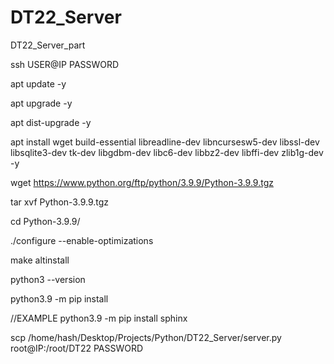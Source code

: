 # DT22_Server
DT22_Server_part

ssh USER@IP
PASSWORD

apt update -y

apt upgrade -y

apt dist-upgrade -y

apt install wget build-essential libreadline-dev libncursesw5-dev libssl-dev libsqlite3-dev tk-dev libgdbm-dev libc6-dev libbz2-dev libffi-dev zlib1g-dev -y

wget https://www.python.org/ftp/python/3.9.9/Python-3.9.9.tgz

tar xvf Python-3.9.9.tgz

cd Python-3.9.9/

./configure --enable-optimizations

make altinstall

python3 --version

python3.9 -m pip install <module>

//EXAMPLE python3.9 -m pip install sphinx


scp /home/hash/Desktop/Projects/Python/DT22_Server/server.py root@IP:/root/DT22
PASSWORD
